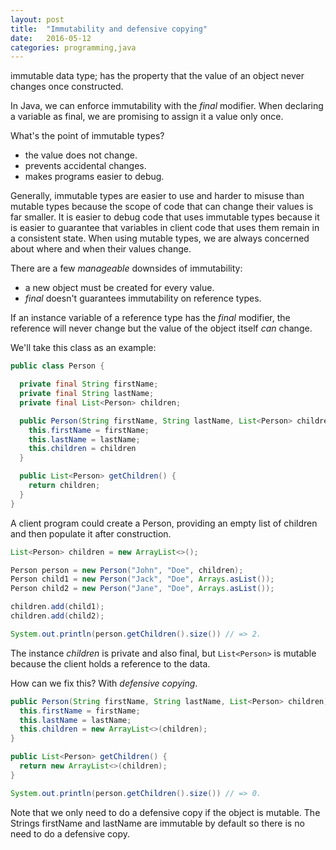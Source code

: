 ```yaml
---
layout: post
title:  "Immutability and defensive copying"
date:   2016-05-12
categories: programming,java
---
```


immutable data type; has the property that the value of an object never changes once constructed.

In Java, we can enforce immutability with the *final* modifier. When declaring a variable as final, we are promising to assign it a value only once.

What's the point of immutable types?

* the value does not change.
* prevents accidental changes.
* makes programs easier to debug.

Generally, immutable types are easier to use and harder to misuse than mutable types because the scope of code that can change their values is far smaller. It is easier to debug code that uses immutable types because it is easier to guarantee that variables in client code that uses them remain in a consistent state. When using mutable types, we are always concerned about where and when their values change.

There are a few *manageable* downsides of immutability:

* a new object must be created for every value.
* *final* doesn't guarantees immutability on reference types.

If an instance variable of a reference type has the *final* modifier, the reference will never change but the value of the object itself *can* change.

We'll take this class as an example:

```java
public class Person {

  private final String firstName;
  private final String lastName;
  private final List<Person> children;

  public Person(String firstName, String lastName, List<Person> children) {
    this.firstName = firstName;
    this.lastName = lastName;
    this.children = children
  }

  public List<Person> getChildren() {
    return children;
  }
}
```

A client program could create a Person, providing an empty list of children and then populate it after construction.

```java
List<Person> children = new ArrayList<>();

Person person = new Person("John", "Doe", children);
Person child1 = new Person("Jack", "Doe", Arrays.asList());
Person child2 = new Person("Jane", "Doe", Arrays.asList());

children.add(child1);
children.add(child2);

System.out.println(person.getChildren().size()) // => 2.
```

The instance *children* is private and also final, but ```List<Person>``` is mutable because the client holds a reference to the data.

How can we fix this? With *defensive copying*.

```java
public Person(String firstName, String lastName, List<Person> children) {
  this.firstName = firstName;
  this.lastName = lastName;
  this.children = new ArrayList<>(children);
}

public List<Person> getChildren() {
  return new ArrayList<>(children);
}

System.out.println(person.getChildren().size()) // => 0.
```

Note that we only need to do a defensive copy if the object is mutable. The Strings firstName and lastName are immutable by default so there is no need to do a defensive copy.

